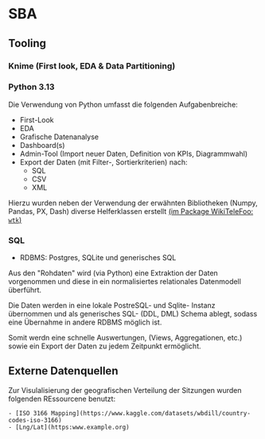 # SBA
## Tooling

### Knime (First look, EDA & Data Partitioning)

### Python 3.13 

Die Verwendung von Python umfasst die folgenden Aufgabenbreiche:

- First-Look
- EDA 
- Grafische Datenanalyse
- Dashboard(s)
- Admin-Tool (Import neuer Daten, Definition von KPIs, Diagrammwahl)
- Export der Daten (mit Filter-, Sortierkriterien) nach:
    - SQL
    - CSV
    - XML

Hierzu wurden neben der Verwendung der erwähnten Bibliotheken (Numpy, Pandas, PX, Dash) diverse Helferklassen erstellt [(im Package WikiTeleFoo: ```wtk```)](../Dashboards/python/wtf/README.md)

### SQL 

- RDBMS: Postgres,  SQLite und generisches SQL

Aus den "Rohdaten" wird (via Python) eine Extraktion der Daten vorgenommen und diese in ein normalisiertes relationales Datenmodell überführt.

Die Daten werden in eine lokale PostreSQL- und Sqlite- Instanz übernommen und als generisches SQL- (DDL, DML) Schema
ablegt, sodass eine Übernahme in andere RDBMS möglich ist.

Somit werdn eine schnelle Auswertungen, (Views, Aggregationen, etc.) sowie ein Export der Daten zu jedem Zeitpunkt ermöglicht.

## Externe Datenquellen

Zur Visulalisierung der geografischen Verteilung der Sitzungen wurden folgenden REssourcene benutzt:

    - [ISO 3166 Mapping](https://www.kaggle.com/datasets/wbdill/country-codes-iso-3166)
    - [Lng/Lat](https:www.example.org)